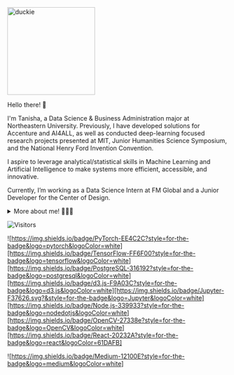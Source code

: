 <img src="https://i.gifer.com/origin/f5/f5baef4b6b6677020ab8d091ef78a3bc.gif" alt="duckie" width="200"/>

Hello there! 👋

I'm Tanisha, a Data Science & Business Administration major at Northeastern University. Previously, I have developed solutions for Accenture and AI4ALL, as well as conducted deep-learning focused research projects presented at MIT, Junior Humanities Science Symposium, and the National Henry Ford Invention Convention. 

I aspire to leverage analytical/statistical skills in Machine Learning and Artificial Intelligence to make systems more efficient, accessible, and innovative.

Currently, I’m working as a Data Science Intern at FM Global and a Junior Developer for the Center of Design.

<details>

<summary>More about me! 👩🏻‍💻</summary>


```
Favorite food: 🍜
My interests: 🪐🎧
I play: 🎾
```

<p><a href="#" style="color: blue;" onmouseover="this.style.color='red';" onmouseout="this.style.color='blue';">Hover over me</a> to see the color change.</p>

<table>
  <tr>
    <td>Favorite IDE:</td>
    <td><img src="https://img.shields.io/badge/Visual_Studio-5C2D91?style=for-the-badge&logo=visual%20studio&logoColor=white" alt="VS Code" width=""></td>
  </tr>
</table>

</details>


![Visitors](https://api.visitorbadge.io/api/visitors?path=https%3A%2F%2Fgithub.com%2Ftanisharajgor&label=Visitors%20Just%20Like%20You!%20%E2%9D%A4%EF%B8%8F&labelColor=%23181818&countColor=%23d9e3f0&style=flat)

![https://img.shields.io/badge/PyTorch-EE4C2C?style=for-the-badge&logo=pytorch&logoColor=white][https://img.shields.io/badge/TensorFlow-FF6F00?style=for-the-badge&logo=tensorflow&logoColor=white][https://img.shields.io/badge/PostgreSQL-316192?style=for-the-badge&logo=postgresql&logoColor=white][https://img.shields.io/badge/d3.js-F9A03C?style=for-the-badge&logo=d3.js&logoColor=white][https://img.shields.io/badge/Jupyter-F37626.svg?&style=for-the-badge&logo=Jupyter&logoColor=white][https://img.shields.io/badge/Node.js-339933?style=for-the-badge&logo=nodedotjs&logoColor=white][https://img.shields.io/badge/OpenCV-27338e?style=for-the-badge&logo=OpenCV&logoColor=white][https://img.shields.io/badge/React-20232A?style=for-the-badge&logo=react&logoColor=61DAFB]

![https://img.shields.io/badge/Medium-12100E?style=for-the-badge&logo=medium&logoColor=white]
